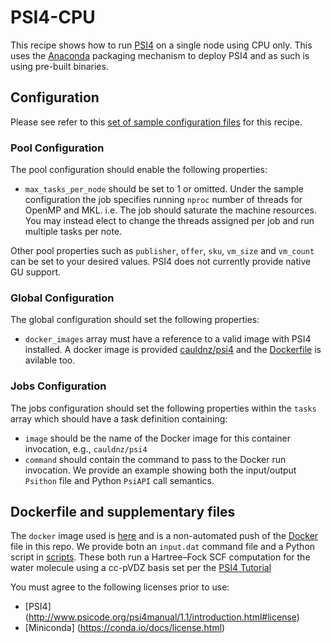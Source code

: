 # PSI4-CPU
This recipe shows how to run [PSI4](http://www.psicode.org) on
a single node using CPU only. This uses the [Anaconda](https://docs.anaconda.com/) packaging mechanism to deploy PSI4 and as such is using pre-built binaries.

## Configuration
Please see refer to this [set of sample configuration files](./config) for
this recipe.

### Pool Configuration
The pool configuration should enable the following properties:
* `max_tasks_per_node` should be set to 1 or omitted. Under the sample configuration the job specifies running `nproc` number of threads for OpenMP and MKL. i.e. The job should saturate the machine resources. You may instead elect to change the threads assigned per job and run multiple tasks per note.

Other pool properties such as `publisher`, `offer`, `sku`, `vm_size` and
`vm_count` can be set to your desired values. PSI4 does not currently provide native GU support.

### Global Configuration
The global configuration should set the following properties:
* `docker_images` array must have a reference to a valid image with PSI4 installed. A docker image is provided [cauldnz/psi4](https://hub.docker.com/r/cauldnz/psi4/) and the [Dockerfile](./docker) is avilable too.

### Jobs Configuration
The jobs configuration should set the following properties within the `tasks`
array which should have a task definition containing:
* `image` should be the name of the Docker image for this container invocation,
e.g., `cauldnz/psi4`
* `command` should contain the command to pass to the Docker run invocation.
We provide an example showing both the input/output `Psithon` file and Python `PsiAPI` call semantics.

## Dockerfile and supplementary files
The `docker` image used is [here](https://hub.docker.com/r/cauldnz/psi4/) and is a non-automated push of the [Docker](./docker) file in this repo. We provide botn an `input.dat` command file and a Python script in [scripts](./scripts). These both run a Hartree–Fock SCF computation for the water molecule using a cc-pVDZ basis set per the [PSI4 Tutorial](http://www.psicode.org/psi4manual/1.1/index_tutorials.html)

You must agree to the following licenses prior to use:
* [PSI4] (http://www.psicode.org/psi4manual/1.1/introduction.html#license)
* [Miniconda] (https://conda.io/docs/license.html)
